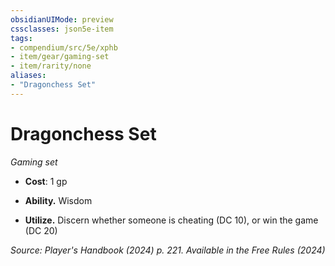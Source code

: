 ```yaml
---
obsidianUIMode: preview
cssclasses: json5e-item
tags:
- compendium/src/5e/xphb
- item/gear/gaming-set
- item/rarity/none
aliases: 
- "Dragonchess Set"
---
```

# Dragonchess Set
*Gaming set*  


- **Cost**: 1 gp

- **Ability.** Wisdom  
- **Utilize.** Discern whether someone is cheating (DC 10), or win the game (DC 20)  

*Source: Player's Handbook (2024) p. 221. Available in the Free Rules (2024)*
